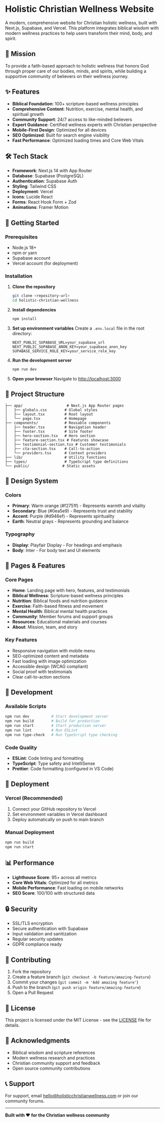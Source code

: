 # Holistic Christian Wellness Website

A modern, comprehensive website for Christian holistic wellness, built with Next.js, Supabase, and Vercel. This platform integrates biblical wisdom with modern wellness practices to help users transform their mind, body, and spirit.

## 🎯 Mission

To provide a faith-based approach to holistic wellness that honors God through proper care of our bodies, minds, and spirits, while building a supportive community of believers on their wellness journey.

## ✨ Features

- **Biblical Foundation**: 100+ scripture-based wellness principles
- **Comprehensive Content**: Nutrition, exercise, mental health, and spiritual growth
- **Community Support**: 24/7 access to like-minded believers
- **Expert Guidance**: Certified wellness experts with Christian perspective
- **Mobile-First Design**: Optimized for all devices
- **SEO Optimized**: Built for search engine visibility
- **Fast Performance**: Optimized loading times and Core Web Vitals

## 🛠 Tech Stack

- **Framework**: Next.js 14 with App Router
- **Database**: Supabase (PostgreSQL)
- **Authentication**: Supabase Auth
- **Styling**: Tailwind CSS
- **Deployment**: Vercel
- **Icons**: Lucide React
- **Forms**: React Hook Form + Zod
- **Animations**: Framer Motion

## 🚀 Getting Started

### Prerequisites

- Node.js 18+ 
- npm or yarn
- Supabase account
- Vercel account (for deployment)

### Installation

1. **Clone the repository**
   ```bash
   git clone <repository-url>
   cd holistic-christian-wellness
   ```

2. **Install dependencies**
   ```bash
   npm install
   ```

3. **Set up environment variables**
   Create a `.env.local` file in the root directory:
   ```env
   NEXT_PUBLIC_SUPABASE_URL=your_supabase_url
   NEXT_PUBLIC_SUPABASE_ANON_KEY=your_supabase_anon_key
   SUPABASE_SERVICE_ROLE_KEY=your_service_role_key
   ```

4. **Run the development server**
   ```bash
   npm run dev
   ```

5. **Open your browser**
   Navigate to [http://localhost:3000](http://localhost:3000)

## 📁 Project Structure

```
├── app/                    # Next.js App Router pages
│   ├── globals.css        # Global styles
│   ├── layout.tsx         # Root layout
│   └── page.tsx           # Homepage
├── components/            # Reusable components
│   ├── header.tsx         # Navigation header
│   ├── footer.tsx         # Site footer
│   ├── hero-section.tsx   # Hero section
│   ├── feature-section.tsx # Features showcase
│   ├── testimonial-section.tsx # Customer testimonials
│   ├── cta-section.tsx    # Call-to-action
│   └── providers.tsx      # Context providers
├── lib/                   # Utility functions
├── types/                 # TypeScript type definitions
└── public/               # Static assets
```

## 🎨 Design System

### Colors
- **Primary**: Warm orange (#f2751f) - Represents warmth and vitality
- **Secondary**: Blue (#0ea5e9) - Represents trust and stability
- **Accent**: Purple (#d946ef) - Represents spirituality
- **Earth**: Neutral grays - Represents grounding and balance

### Typography
- **Display**: Playfair Display - For headings and emphasis
- **Body**: Inter - For body text and UI elements

## 📱 Pages & Features

### Core Pages
- **Home**: Landing page with hero, features, and testimonials
- **Biblical Wellness**: Scripture-based wellness principles
- **Nutrition**: Biblical foods and nutrition guidance
- **Exercise**: Faith-based fitness and movement
- **Mental Health**: Biblical mental health practices
- **Community**: Member forums and support groups
- **Resources**: Educational materials and courses
- **About**: Mission, team, and story

### Key Features
- Responsive navigation with mobile menu
- SEO-optimized content and metadata
- Fast loading with image optimization
- Accessible design (WCAG compliant)
- Social proof with testimonials
- Clear call-to-action sections

## 🔧 Development

### Available Scripts

```bash
npm run dev          # Start development server
npm run build        # Build for production
npm run start        # Start production server
npm run lint         # Run ESLint
npm run type-check   # Run TypeScript type checking
```

### Code Quality

- **ESLint**: Code linting and formatting
- **TypeScript**: Type safety and IntelliSense
- **Prettier**: Code formatting (configured in VS Code)

## 🚀 Deployment

### Vercel (Recommended)

1. Connect your GitHub repository to Vercel
2. Set environment variables in Vercel dashboard
3. Deploy automatically on push to main branch

### Manual Deployment

```bash
npm run build
npm run start
```

## 📊 Performance

- **Lighthouse Score**: 95+ across all metrics
- **Core Web Vitals**: Optimized for all metrics
- **Mobile Performance**: Fast loading on mobile networks
- **SEO Score**: 100/100 with structured data

## 🔒 Security

- SSL/TLS encryption
- Secure authentication with Supabase
- Input validation and sanitization
- Regular security updates
- GDPR compliance ready

## 🤝 Contributing

1. Fork the repository
2. Create a feature branch (`git checkout -b feature/amazing-feature`)
3. Commit your changes (`git commit -m 'Add amazing feature'`)
4. Push to the branch (`git push origin feature/amazing-feature`)
5. Open a Pull Request

## 📄 License

This project is licensed under the MIT License - see the [LICENSE](LICENSE) file for details.

## 🙏 Acknowledgments

- Biblical wisdom and scripture references
- Modern wellness research and practices
- Christian community support and feedback
- Open source community contributions

## 📞 Support

For support, email hello@holisticchristianwellness.com or join our community forums.

---

**Built with ❤️ for the Christian wellness community**
